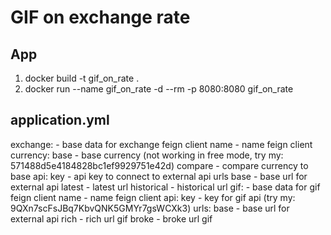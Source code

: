 # GIF on exchange rate
## App
1. docker build -t gif_on_rate .  
2. docker run --name gif_on_rate -d --rm -p 8080:8080 gif_on_rate

## application.yml
exchange: - base data for exchange feign client
  name - name feign client
  currency:
    base - base currency (not working in free mode, try my: 571488d5e4184828bc1ef9929751e42d)
    compare - compare currency to base
  api:
    key - api key to connect to external api
    urls
      base - base url for external api
      latest - latest url
      historical - historical url
gif: - base data for gif feign client
  name - name feign client 
  api:
    key - key for gif api (try my: 9QXn7scFsJBq7KbvQNK5GMYr7gsWCXk3)
    urls:
      base - base url for external api
      rich - rich url gif
      broke - broke url gif


 

